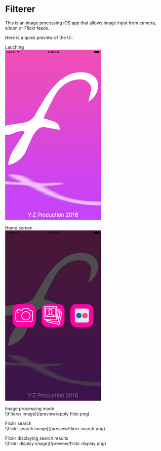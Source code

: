 # Filterer
This is an image processing iOS app that allows image input from camera, album or Flickr feeds.

Here is a quick preview of the UI.

Lauching  
![lauch image](/preview/lauch.png)

Home screen  
![home image](/preview/home.png)

Image processing mode  
![filterer image](/preview/apply filter.png)

Flickr search  
![flickr search image](/preview/flickr search.png)

Flickr displaying search results  
![flickr display image](/preview/flickr display.png)
